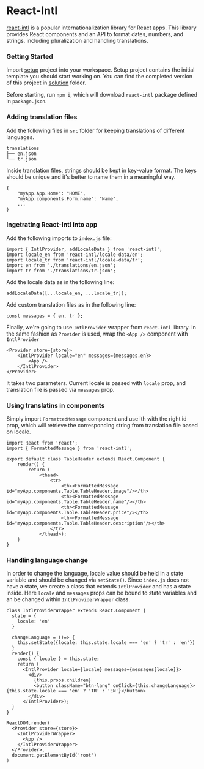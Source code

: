 # React-Intl

[react-intl](https://github.com/yahoo/react-intl) is a popular internationalization library for React apps. This library provides React components and an API to format dates, numbers, and strings, including pluralization and handling translations.

### Getting Started

Import [setup](setup/) project into your workspace. Setup project contains the initial template you should start working on.
You can find the completed version of this project in [solution](solution/) folder.

Before starting, run `npm i`, which will download `react-intl` package defined in `package.json`.

### Adding translation files

Add the following files in `src` folder for keeping translations of different languages.

```
translations
├── en.json
└── tr.json
```

Inside translation files, strings should be kept in key-value format. The keys should be unique and it's better to name them in a meaningful way.

```
{
    "myApp.App.Home": "HOME",
    "myApp.components.Form.name": "Name",
    ...
}
```

### Ingetrating React-Intl into app

Add the following imports to `index.js` file:

```
import { IntlProvider, addLocaleData } from 'react-intl';
import locale_en from 'react-intl/locale-data/en';
import locale_tr from 'react-intl/locale-data/tr';
import en from './translations/en.json';
import tr from './translations/tr.json';
````

Add the locale data as in the following line:

`addLocaleData([...locale_en, ...locale_tr]);`

Add custom translation files as in the following line:

`const messages = { en, tr };`

Finally, we're going to use `IntlProvider` wrapper from `react-intl` library. In the same fashion as `Provider` is used, wrap the `<App />` component with `IntlProvider`

```
<Provider store={store}>
    <IntlProvider locale="en" messages={messages.en}>
        <App />
    </IntlProvider>
</Provider>
```

It takes two parameters. Current locale is passed with `locale` prop, and translation file is passed via `messages` prop.

### Using translatins in components

Simply import `FormattedMessage` component and use ith with the right id prop, which will retrieve the corresponding string from translation file based on locale.

```
import React from 'react';
import { FormattedMessage } from 'react-intl';

export default class TableHeader extends React.Component {
    render() {
        return (
            <thead>
                <tr>
                    <th><FormattedMessage id="myApp.components.Table.TableHeader.image"/></th>
                    <th><FormattedMessage id="myApp.components.Table.TableHeader.name"/></th>
                    <th><FormattedMessage id="myApp.components.Table.TableHeader.price"/></th>
                    <th><FormattedMessage id="myApp.components.Table.TableHeader.description"/></th>
                </tr>
            </thead>);
    }
}
```

### Handling language change

In order to change the language, locale value should be held in a state variable and should be changed via `setState()`. Since `index.js` does not have a state, we create a class that extends `IntlProvider` and has a state inside. Here `locale` and `messages` props can be bound to state variables and an be changed within `IntlProviderWrapper` class.
```
class IntlProviderWrapper extends React.Component {
  state = {
    locale: 'en'
  }

  changeLanguage = ()=> {
    this.setState({locale: this.state.locale === 'en' ? 'tr' : 'en'})
  }
  render() {
    const { locale } = this.state;
    return (
      <IntlProvider locale={locale} messages={messages[locale]}>
        <div>
          {this.props.children}
          <button className="btn-lang" onClick={this.changeLanguage}>{this.state.locale === 'en' ? 'TR' : 'EN'}</button>
        </div>
      </IntlProvider>);
  }
}

ReactDOM.render(
  <Provider store={store}>
    <IntlProviderWrapper>
      <App />
    </IntlProviderWrapper>
  </Provider>,
  document.getElementById('root')
)
```